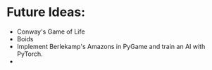 # Future Ideas:

- Conway's Game of Life
- Boids
- Implement Berlekamp's Amazons in PyGame and train an AI with PyTorch.
- 